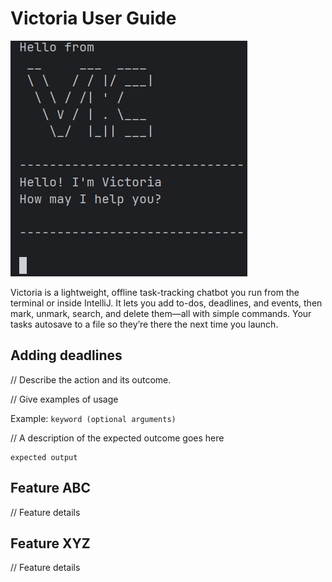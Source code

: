 # Victoria User Guide


![screenshot of product ](/docs/image/screenshot.png)


Victoria is a lightweight, offline task-tracking chatbot you run from the terminal or inside IntelliJ.
It lets you add to-dos, deadlines, and events, then mark, unmark, search, and delete them—all with simple commands. 
Your tasks autosave to a file so they’re there the next time you launch.
## Adding deadlines

// Describe the action and its outcome.

// Give examples of usage

Example: `keyword (optional arguments)`

// A description of the expected outcome goes here

```
expected output
```

## Feature ABC

// Feature details


## Feature XYZ

// Feature details